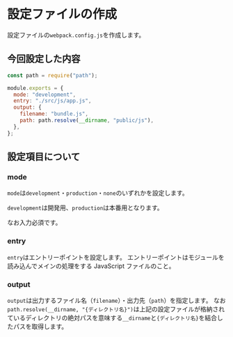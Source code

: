 # 設定ファイルの作成

設定ファイルの`webpack.config.js`を作成します。

## 今回設定した内容

```js
const path = require("path");

module.exports = {
  mode: "development",
  entry: "./src/js/app.js",
  output: {
    filename: "bundle.js",
    path: path.resolve(__dirname, "public/js"),
  },
};
```

## 設定項目について

### mode

`mode`は`development`・`production`・`none`のいずれかを設定します。

`development`は開発用、`production`は本番用となります。

なお入力必須です。

### entry

`entry`はエントリーポイントを設定します。
エントリーポイントはモジュールを読み込んでメインの処理をする JavaScript ファイルのこと。

### output

`output`は出力するファイル名（`filename`）・出力先（`path`）を指定します。
なお`path.resolve(__dirname, "{ディレクトリ名}")`は上記の設定ファイルが格納されているディレクトリの絶対パスを意味する`__dirname`と`{ディレクトリ名}`を結合したパスを取得します。

